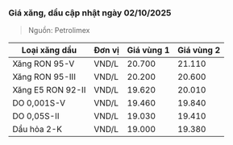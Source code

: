 
### Giá xăng, dầu cập nhật ngày 02/10/2025
> Nguồn: Petrolimex

| Loại xăng dầu     | Đơn vị | Giá vùng 1 | Giá vùng 2 |
|-------------------|--------|------------|------------|
| Xăng RON 95-V     | VND/L  |     20.700 |     21.110 |
| Xăng RON 95-III   | VND/L  |     20.200 |     20.600 |
| Xăng E5 RON 92-II | VND/L  |     19.620 |     20.010 |
| DO 0,001S-V       | VND/L  |     19.460 |     19.840 |
| DO 0,05S-II       | VND/L  |     19.030 |     19.410 |
| Dầu hỏa 2-K       | VND/L  |     19.000 |     19.380 |
